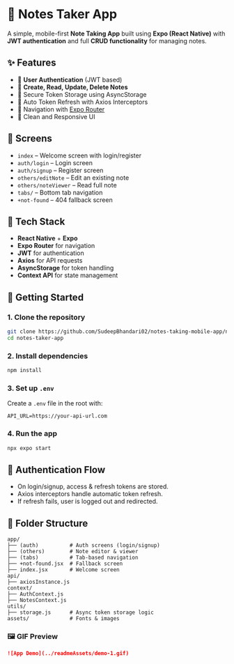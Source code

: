 
# 📝 Notes Taker App

A simple, mobile-first **Note Taking App** built using **Expo (React Native)** with **JWT authentication** and full **CRUD functionality** for managing notes.

## ✨ Features

- 🔐 **User Authentication** (JWT based)
- 📄 **Create, Read, Update, Delete Notes**
- 💾 Secure Token Storage using AsyncStorage
- 🔁 Auto Token Refresh with Axios Interceptors
- 🧭 Navigation with [Expo Router](https://expo.github.io/router/)
- 📱 Clean and Responsive UI

## 📱 Screens

- `index` – Welcome screen with login/register
- `auth/login` – Login screen
- `auth/signup` – Register screen
- `others/editNote` – Edit an existing note
- `others/noteViewer` – Read full note
- `tabs/` – Bottom tab navigation
- `+not-found` – 404 fallback screen

## 🧠 Tech Stack

- **React Native** + **Expo**
- **Expo Router** for navigation
- **JWT** for authentication
- **Axios** for API requests
- **AsyncStorage** for token handling
- **Context API** for state management

## 🚀 Getting Started

### 1. Clone the repository

```bash
git clone https://github.com/SudeepBhandari02/notes-taking-mobile-app/notes-taker-app
cd notes-taker-app
```

### 2. Install dependencies

```bash
npm install
```

### 3. Set up `.env`

Create a `.env` file in the root with:

```env
API_URL=https://your-api-url.com
```

### 4. Run the app

```bash
npx expo start
```

## 🔐 Authentication Flow

- On login/signup, access & refresh tokens are stored.
- Axios interceptors handle automatic token refresh.
- If refresh fails, user is logged out and redirected.

## 📂 Folder Structure

```
app/
├── (auth)          # Auth screens (login/signup)
├── (others)        # Note editor & viewer
├── (tabs)          # Tab-based navigation
├── +not-found.jsx  # Fallback screen
├── index.jsx       # Welcome screen
api/
├── axiosInstance.js
context/
├── AuthContext.js
├── NotesContext.js
utils/
├── storage.js      # Async token storage logic
assets/             # Fonts & images
```


### 🖼️ GIF Preview

```md
![App Demo](../readmeAssets/demo-1.gif)
```
